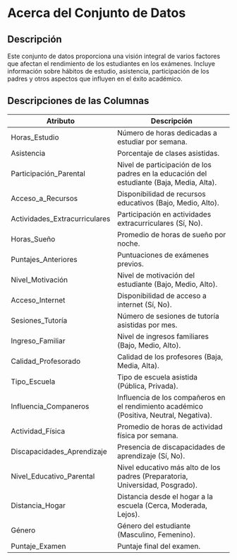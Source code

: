 # Acerca del Conjunto de Datos

## Descripción
Este conjunto de datos proporciona una visión integral de varios factores que afectan el rendimiento de los estudiantes en los exámenes. Incluye información sobre hábitos de estudio, asistencia, participación de los padres y otros aspectos que influyen en el éxito académico.

## Descripciones de las Columnas

| Atributo                      | Descripción                                                                          |
|-------------------------------|--------------------------------------------------------------------------------------|
| Horas_Estudio                 | Número de horas dedicadas a estudiar por semana.                                     |
| Asistencia                    | Porcentaje de clases asistidas.                                                     |
| Participación_Parental        | Nivel de participación de los padres en la educación del estudiante (Baja, Media, Alta).|
| Acceso_a_Recursos             | Disponibilidad de recursos educativos (Bajo, Medio, Alto).                          |
| Actividades_Extracurriculares | Participación en actividades extracurriculares (Sí, No).                            |
| Horas_Sueño                   | Promedio de horas de sueño por noche.                                               |
| Puntajes_Anteriores           | Puntuaciones de exámenes previos.                                                   |
| Nivel_Motivación              | Nivel de motivación del estudiante (Bajo, Medio, Alto).                             |
| Acceso_Internet               | Disponibilidad de acceso a internet (Sí, No).                                       |
| Sesiones_Tutoría              | Número de sesiones de tutoría asistidas por mes.                                    |
| Ingreso_Familiar              | Nivel de ingresos familiares (Bajo, Medio, Alto).                                   |
| Calidad_Profesorado           | Calidad de los profesores (Baja, Media, Alta).                                      |
| Tipo_Escuela                  | Tipo de escuela asistida (Pública, Privada).                                        |
| Influencia_Companeros         | Influencia de los compañeros en el rendimiento académico (Positiva, Neutral, Negativa).|
| Actividad_Física              | Promedio de horas de actividad física por semana.                                   |
| Discapacidades_Aprendizaje    | Presencia de discapacidades de aprendizaje (Sí, No).                                |
| Nivel_Educativo_Parental      | Nivel educativo más alto de los padres (Preparatoria, Universidad, Posgrado).       |
| Distancia_Hogar               | Distancia desde el hogar a la escuela (Cerca, Moderada, Lejos).                     |
| Género                        | Género del estudiante (Masculino, Femenino).                                        |
| Puntaje_Examen                | Puntaje final del examen.                                                           |
